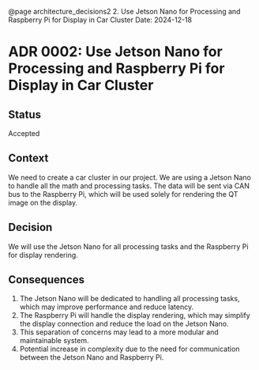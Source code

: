 @page architecture_decisions2 2. Use Jetson Nano for Processing and Raspberry Pi for Display in Car Cluster
Date: 2024-12-18

# ADR 0002: Use Jetson Nano for Processing and Raspberry Pi for Display in Car Cluster

## Status
Accepted

## Context
We need to create a car cluster in our project. We are using a Jetson Nano to handle all the math and processing tasks. The data will be sent via CAN bus to the Raspberry Pi, which will be used solely for rendering the QT image on the display.

## Decision
We will use the Jetson Nano for all processing tasks and the Raspberry Pi for display rendering.

## Consequences

1. The Jetson Nano will be dedicated to handling all processing tasks, which may improve performance and reduce latency.
2. The Raspberry Pi will handle the display rendering, which may simplify the display connection and reduce the load on the Jetson Nano.
3. This separation of concerns may lead to a more modular and maintainable system.
4. Potential increase in complexity due to the need for communication between the Jetson Nano and Raspberry Pi.
